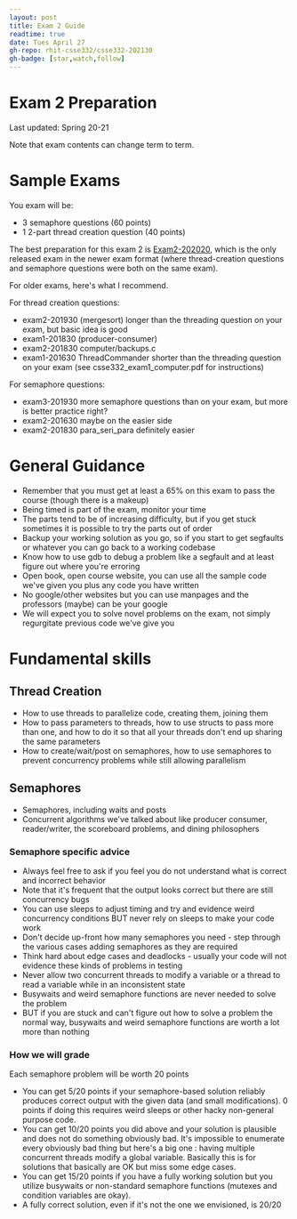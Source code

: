 ```yaml
---
layout: post
title: Exam 2 Guide
readtime: true
date: Tues April 27
gh-repo: rhit-csse332/csse332-202130
gh-badge: [star,watch,follow]
---
```


# Exam 2 Preparation

Last updated: Spring 20-21

Note that exam contents can change term to term.

# Sample Exams

You exam will be:

+ 3 semaphore questions (60 points)
+ 1 2-part thread creation question (40 points)

The best preparation for this exam 2 is
[Exam2-202020](https://github.com/rhit-csse332/csse332-202130/tree/main/sample_exams/Exam2-202020),
which is the only released exam in the newer
exam format (where thread-creation questions and semaphore questions were both
on the same exam).

For older exams, here's what I recommend.

For thread creation questions:

+ exam2-201930 (mergesort) longer than the threading question on your exam, but
  basic idea is good
+ exam1-201830 (producer-consumer)
+ exam2-201830 computer/backups.c
+ exam1-201630 ThreadCommander shorter than the threading question on your exam
(see csse332\_exam1\_computer.pdf for instructions)

For semaphore questions:

+ exam3-201930 more semaphore questions than on your exam, but more is better
  practice right?
+ exam2-201630 maybe on the easier side
+ exam2-201830 para\_seri\_para definitely easier


# General Guidance


* Remember that you must get at least a 65% on this exam to pass the
  course (though there is a makeup)
* Being timed is part of the exam, monitor your time
* The parts tend to be of increasing difficulty, but if you get stuck
  sometimes it is possible to try the parts out of order
* Backup your working solution as you go, so if you start to get
  segfaults or whatever you can go back to a working codebase
* Know how to use gdb to debug a problem like a segfault and at least
  figure out where you're erroring
* Open book, open course website, you can use all the sample code
  we've given you plus any code you have written
* No google/other websites but you can use manpages and the professors
  (maybe) can be your google
* We will expect you to solve novel problems on the exam, not simply
  regurgitate previous code we've give you

# Fundamental skills

## Thread Creation

* How to use threads to parallelize code, creating them, joining them
* How to pass parameters to threads, how to use structs to pass more
  than one, and how to do it so that all your threads don't end up
  sharing the same parameters
* How to create/wait/post on semaphores, how to use semaphores to
  prevent concurrency problems while still allowing parallelism
        
## Semaphores

* Semaphores, including waits and posts
* Concurrent algorithms we've talked about like producer consumer,
  reader/writer, the scoreboard problems, and dining philosophers

### Semaphore specific advice

* Always feel free to ask if you feel you do not understand what is
  correct and incorrect behavior
* Note that it's frequent that the output looks correct but there are
  still concurrency bugs
* You can use sleeps to adjust timing and try and evidence weird
  concurrency conditions BUT never rely on sleeps to make your code work
* Don't decide up-front how many semaphores you need - step through the
  various cases adding semaphores as they are required
* Think hard about edge cases and deadlocks - usually your code will
  not evidence these kinds of problems in testing
* Never allow two concurrent threads to modify a variable or a thread
  to read a variable while in an inconsistent state
* Busywaits and weird semaphore functions are never needed to solve
  the problem
* BUT if you are stuck and can't figure out how to solve a problem the
  normal way, busywaits and weird semaphore functions are worth a lot
  more than nothing
  
### How we will grade

Each semaphore problem will be worth 20 points

* You can get 5/20 points if your semaphore-based solution reliably
  produces correct output with the given data (and small
  modifications).  0 points if doing this requires weird sleeps or
  other hacky non-general purpose code.
* You can get 10/20 points you did above and your solution is
  plausible and does not do something obviously bad.  It's impossible
  to enumerate every obviously bad thing but here's a big one : having
  multiple concurrent threads modify a global variable.  Basically
  this is for solutions that basically are OK but miss some edge
  cases.
* You can get 15/20 points if you have a fully working solution but
  you utilize busywaits or non-standard semaphore functions (mutexes and
  condition variables are okay).
* A fully correct solution, even if it's not the one we envisioned, is
  20/20

